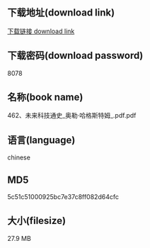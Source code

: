 ## 下载地址(download link)
[下载链接 download link](https://voluble-croquembouche-d321dc.netlify.app/?s=462%E3%80%81%E6%9C%AA%E6%9D%A5%E7%A7%91%E6%8A%80%E9%80%9A%E5%8F%B2_%E5%A5%A5%E5%8B%92%C2%B7%E5%93%88%E6%A0%BC%E6%96%AF%E7%89%B9%E5%A7%86_.pdf)

## 下载密码(download password)
8078

## 名称(book name)
462、未来科技通史_奥勒·哈格斯特姆_.pdf.pdf

## 语言(language)
chinese

## MD5
5c51c51000925bc7e37c8ff082d64cfc

## 大小(filesize)
27.9 MB
